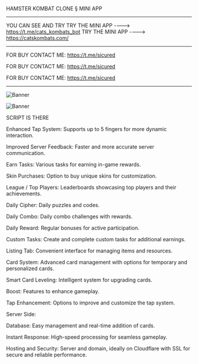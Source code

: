 HAMSTER KOMBAT CLONE § MINI APP 
_______________________________________________
YOU CAN SEE AND TRY
TRY THE MINI APP ----> https://t.me/cats_kombats_bot
TRY THE MINI APP ----> https://catskombats.com/
_______________________________________________

FOR BUY CONTACT ME: https://t.me/sicured

FOR BUY CONTACT ME: https://t.me/sicured

FOR BUY CONTACT ME: https://t.me/sicured
_______________________________________________
![Banner](https://i.imgur.com/hx9g9ec.jpeg(jpg))


![Banner](https://i.imgur.com/bHBZpIi.mp4(mp4))


SCRIPT IS THERE

Enhanced Tap System: Supports up to 5 fingers for more dynamic interaction.

Improved Server Feedback: Faster and more accurate server communication.

Earn Tasks: Various tasks for earning in-game rewards.

Skin Purchases: Option to buy unique skins for customization.

League / Top Players: Leaderboards showcasing top players and their achievements.

Daily Cipher: Daily puzzles and codes.

Daily Combo: Daily combo challenges with rewards.

Daily Reward: Regular bonuses for active participation.

Custom Tasks: Create and complete custom tasks for additional earnings.

Listing Tab: Convenient interface for managing items and resources.

Card System: Advanced card management with options for temporary and personalized cards.

Smart Card Leveling: Intelligent system for upgrading cards.

Boost: Features to enhance gameplay.

Tap Enhancement: Options to improve and customize the tap system.





Server Side:

Database: Easy management and real-time addition of cards.

Instant Response: High-speed processing for seamless gameplay.

Hosting and Security: Server and domain, ideally on Cloudflare with SSL for secure and reliable performance.
